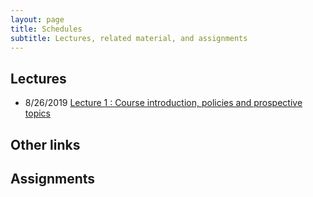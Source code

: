 ```yaml
---
layout: page
title: Schedules
subtitle: Lectures, related material, and assignments
---
```

## Lectures

 * 8/26/2019 [Lecture 1 : Course introduction, policies and prospective topics][1]
 
## Other links

## Assignments 

[1]:{{site.url}}/lectures/Lec01.pdf
